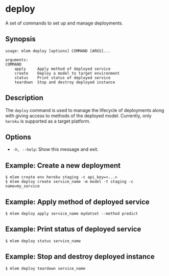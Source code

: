 # deploy

A set of commands to set up and manage deployments.

## Synopsis

```usage
usage: mlem deploy [options] COMMAND [ARGS]...

arguments:
COMMAND
    apply     Apply method of deployed service
    create    Deploy a model to target environment
    status    Print status of deployed service
    teardown  Stop and destroy deployed instance
```

## Description

The `deploy` command is used to manage the lifecycle of deployments along with
giving access to methods of the deployed model. Currently, only `heroku` is
supported as a target platform.

## Options

- `-h, --help`: Show this message and exit.

## Example: Create a new deployment

```mlem
$ mlem create env heroku staging -c api_key=<...>
$ mlem deploy create service_name -m model -t staging -c name=my_service
```

## Example: Apply method of deployed service

```mlem
$ mlem deploy apply service_name mydatset --method predict
```

## Example: Print status of deployed service

```mlem
$ mlem deploy status service_name
```

## Example: Stop and destroy deployed instance

```mlem
$ mlem deploy teardown service_name
```
